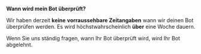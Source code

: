 **Wann wird mein Bot überprüft?**

Wir haben derzeit **keine** **vorraussehbare Zeitangaben** wann wir deinen Bot überprüfen werden. Es wird höchstwahrscheinlich **über** eine Woche dauern.

Wenn Sie uns ständig fragen, wann Ihr Bot überprüft wird, wird Ihr Bot abgelehnt.
